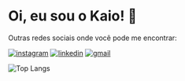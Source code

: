 # Oi, eu sou o Kaio! 👋
<div style="display: inline_block">
Outras redes sociais onde você pode me encontrar:
<p></p>


[![instagram](https://img.shields.io/badge/Instagram-E4405F?style=for-the-badge&logo=instagram&logoColor=white)](https://www.instagram.com/kaiofmartinhago/)  [![linkedin](https://img.shields.io/badge/LinkedIn-0077B5?style=for-the-badge&logo=linkedin&logoColor=white)](https://www.linkedin.com/in/kaio-francisco-martinhago-448ab1226/)  [![gmail](https://img.shields.io/badge/Gmail-D14836?style=for-the-badge&logo=gmail&logoColor=white)](https://malito:kaiofmartinhago@gmail.com)

![Top Langs](https://github-readme-stats.vercel.app/api/top-langs/?username=Kaio-Martinhago&layout=compact&theme=tokyonight)
</div><br/>




